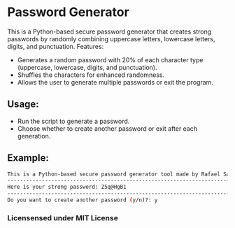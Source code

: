 # Password Generator

This is a Python-based secure password generator that creates strong passwords by randomly combining uppercase letters, lowercase letters, digits, and punctuation.
Features:

* Generates a random password with 20% of each character type (uppercase, lowercase, digits, and punctuation).
* Shuffles the characters for enhanced randomness.
* Allows the user to generate multiple passwords or exit the program.

## Usage:

* Run the script to generate a password.
* Choose whether to create another password or exit after each generation.

## Example:

```bash
This is a Python-based secure password generator tool made by Rafael Santamaria
-------------------------------------------------------------------------------
Here is your strong password: Z5q@HgB1
--------------------------------------------------------------------------------
Do you want to create another password (y/n)?: y
```

### Licensensed under MIT License
